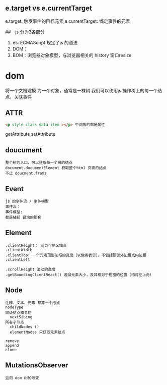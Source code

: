 ## e.target vs e.currentTarget 
  e.target: 触发事件的目标元素
  e.currentTarget:  绑定事件的元素

##　js 分为3各部分
  1. es: ECMAScript  规定了js 的语法
  2. DOM：
  3. BOM：浏览器对象模型，与浏览器相关的 history  窗口resize

# dom
  将一个文档建模 为一个对象，通常是一棵树
  我们可以使用js 操作树上的每一个结点，关联事件

  ## ATTR
  ```html
  <p style class data-item ></p> 中间放的都是属性
  ```
  getAttribute
  setAttribute

  ## doucument
    整个树的入口，可以获取每一个树的结点
    document.documentElement 获取整个html 页面的结点
    不止 doucment.froms

  ## Event
    js 的事件流 / 事件模型
    事件流：
    事件模型:
    都是捕获 冒泡的那套

  ## Element
    .clientHeight： 网页可见区域高
    .clientWidth
    .clientTop: 一个元素顶部边框的宽度（以像素表示）。不包括顶部外边距或内边距
    .clientLeft

    .scrollHeight 滚动的高度
    .getBoundingClientReact() 返回元素大小，及其相对于视窗的位置（相对左上角）

  ## Node 
    注释、文本、元素 都算一个结点
    nodeType 
    同级结点相关的
      nextSibing
    所有子节点
      childNodes ()
      elementNodes 只获取元素结点

    remove
    append
    clone

  ## MutationsObserver
    监测 dom 树的改变